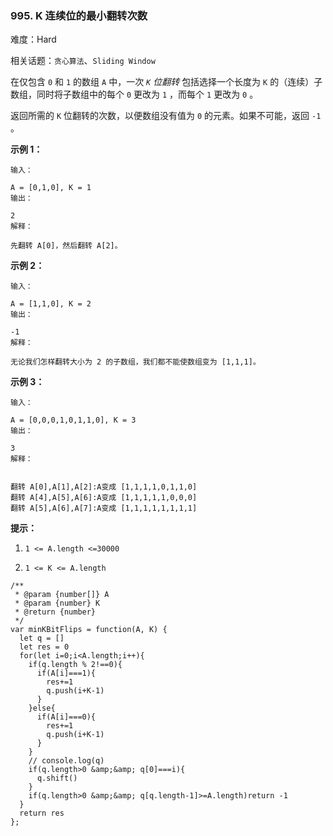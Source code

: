 ### 995. K 连续位的最小翻转次数

难度：Hard

相关话题：`贪心算法`、`Sliding Window`

在仅包含  `0`  和  `1`  的数组  `A`  中，一次 *`K`  位翻转* 包括选择一个长度为  `K`  的（连续）子数组，同时将子数组中的每个  `0`  更改为  `1` ，而每个  `1`  更改为  `0` 。



返回所需的  `K`  位翻转的次数，以便数组没有值为  `0`  的元素。如果不可能，返回  `-1` 。







**示例 1：** 



```
输入：

A = [0,1,0], K = 1
输出：

2
解释：

先翻转 A[0]，然后翻转 A[2]。
```


**示例 2：** 



```
输入：

A = [1,1,0], K = 2
输出：

-1
解释：

无论我们怎样翻转大小为 2 的子数组，我们都不能使数组变为 [1,1,1]。
```


**示例 3：** 



```
输入：

A = [0,0,0,1,0,1,1,0], K = 3
输出：

3
解释：


翻转 A[0],A[1],A[2]:A变成 [1,1,1,1,0,1,1,0]
翻转 A[4],A[5],A[6]:A变成 [1,1,1,1,1,0,0,0]
翻转 A[5],A[6],A[7]:A变成 [1,1,1,1,1,1,1,1]
```






**提示：** 




1.  `1 <= A.length <=30000` 

2.  `1 <= K <= A.length` 




```
/**
 * @param {number[]} A
 * @param {number} K
 * @return {number}
 */
var minKBitFlips = function(A, K) {
  let q = []
  let res = 0
  for(let i=0;i<A.length;i++){
    if(q.length % 2!==0){
      if(A[i]===1){
        res+=1
        q.push(i+K-1)
      }
    }else{
      if(A[i]===0){
        res+=1
        q.push(i+K-1)
      }
    }
    // console.log(q)
    if(q.length>0 &amp;&amp; q[0]===i){
      q.shift()
    }
    if(q.length>0 &amp;&amp; q[q.length-1]>=A.length)return -1
  }
  return res
};
```

